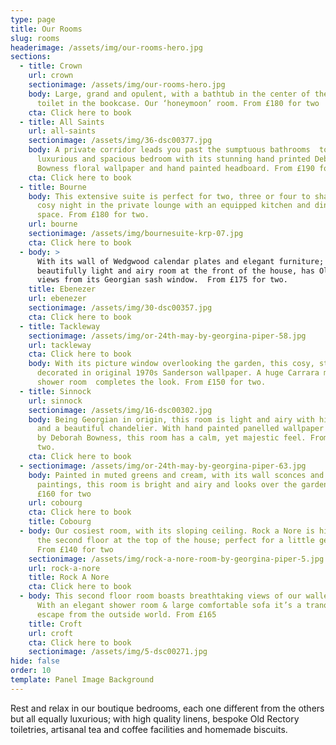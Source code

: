 ```yaml
---
type: page
title: Our Rooms
slug: rooms
headerimage: /assets/img/our-rooms-hero.jpg
sections:
  - title: Crown
    url: crown
    sectionimage: /assets/img/our-rooms-hero.jpg
    body: Large, grand and opulent, with a bathtub in the center of the room & a
      toilet in the bookcase. Our ‘honeymoon’ room. From £180 for two
    cta: Click here to book
  - title: All Saints
    url: all-saints
    sectionimage: /assets/img/36-dsc00377.jpg
    body: A private corridor leads you past the sumptuous bathrooms  to a light,
      luxurious and spacious bedroom with its stunning hand printed Deborah
      Bowness floral wallpaper and hand painted headboard. From £190 for two.
    cta: Click here to book
  - title: Bourne
    body: This extensive suite is perfect for two, three or four to share. Enjoy a
      cosy night in the private lounge with an equipped kitchen and dining
      space. From £180 for two.
    url: bourne
    sectionimage: /assets/img/bournesuite-krp-07.jpg
    cta: Click here to book
  - body: >
      With its wall of Wedgwood calendar plates and elegant furniture; this
      beautifully light and airy room at the front of the house, has Old town
      views from its Georgian sash window.  From £175 for two.
    title: Ebenezer
    url: ebenezer
    sectionimage: /assets/img/30-dsc00357.jpg
    cta: Click here to book
  - title: Tackleway
    sectionimage: /assets/img/or-24th-may-by-georgina-piper-58.jpg
    url: tackleway
    cta: Click here to book
    body: With its picture window overlooking the garden, this cosy, stylish room is
      decorated in original 1970s Sanderson wallpaper. A huge Carrara marble
      shower room  completes the look. From £150 for two.
  - title: Sinnock
    url: sinnock
    sectionimage: /assets/img/16-dsc00302.jpg
    body: Being Georgian in origin, this room is light and airy with high ceilings
      and a beautiful chandelier. With hand painted panelled wallpaper designed
      by Deborah Bowness, this room has a calm, yet majestic feel. From £190 for
      two.
    cta: Click here to book
  - sectionimage: /assets/img/or-24th-may-by-georgina-piper-63.jpg
    body: Painted in muted greens and cream, with its wall sconces and vintage
      paintings, this room is bright and airy and looks over the garden. From
      £160 for two
    url: cobourg
    cta: Click here to book
    title: Cobourg
  - body: Our cosiest room, with its sloping ceiling. Rock a Nore is hidden away on
      the second floor at the top of the house; perfect for a little getaway.
      From £140 for two
    sectionimage: /assets/img/rock-a-nore-room-by-georgina-piper-5.jpg
    url: rock-a-nore
    title: Rock A Nore
    cta: Click here to book
  - body: This second floor room boasts breathtaking views of our walled garden.
      With an elegant shower room & large comfortable sofa it’s a tranquil
      escape from the outside world. From £165
    title: Croft
    url: croft
    cta: Click here to book
    sectionimage: /assets/img/5-dsc00271.jpg
hide: false
order: 10
template: Panel Image Background
---
```

Rest and relax in our boutique bedrooms, each one different from the others but all equally luxurious; with high quality linens, bespoke Old Rectory toiletries, artisanal tea and coffee facilities and homemade biscuits.


